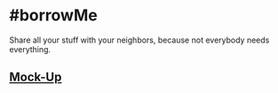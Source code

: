 # #borrowMe

Share all your stuff with your neighbors, because not everybody needs everything.

## [Mock-Up](https://www.figma.com/file/mebWNj30eT59pGZKGi4DEQ/Interaktionsdesign-borrowMe?node-id=0%3A1)